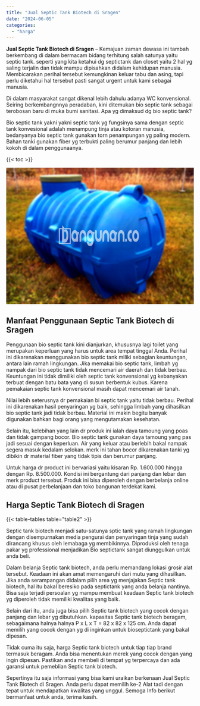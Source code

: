 ```yaml
---
title: "Jual Septic Tank Biotech di Sragen"
date: "2024-06-05"
categories: 
  - "harga"
---
```


**Jual Septic Tank Biotech di Sragen** – Kemajuan zaman dewasa ini tambah berkembang di dalam bermacam bidang terhitung salah satunya yaitu septic tank. seperti yang kita ketahui dg septictank dan closet yaitu 2 hal yg saling terjalin dan tidak mampu dipisahkan didalam kehidupan manusia. Membicarakan perihal tersebut kemungkinan keluar tabu dan asing, tapi perlu diketahui hal tersebut pasti sangat urgent untuk kami sebagai manusia.

Di dalam masyarakat sangat dikenal lebih dahulu adanya WC konvensional. Seiring berkembangnnya peradaban, kini ditemukan bio septic tank sebagai terobosan baru di muka bumi sanitasi. Apa yg dimaksud dg bio septic tank?

Bio septic tank yakni yakni septic tank yg fungsinya sama dengan septic tank konvesional adalah menampung tinja atau kotoran manusia, bedanyanya bio septic tank gunakan torn penampungan yg paling modern. Bahan tanki gunakan fiber yg terbukti paling berumur panjang dan lebih kokoh di dalam penggunaanya.

{{< toc >}}

![Jual Septic Tank Biotech di Sragen](/images/jual-bio-septictank-01.png)

## Manfaat Penggunaan Septic Tank Biotech di Sragen

Penggunaan bio septic tank kini dianjurkan, khususnya lagi toilet yang merupakan keperluan yang harus untuk area tempat tinggal Anda. Perihal ini dikarenakan menggunakan bio septic tank miliki sebagian keuntungan, antara lain ramah lingkungan. Jika memakai bio septic tank, limbah yg nampak dari bio septic tank tidak mencemari air daerah dan tidak berbau. Keuntungan ini tidak dimiliki oleh septic tank konvensional yg kebanyakan terbuat dengan batu bata yang di susun berbentuk kubus. Karena pemakaian septic tank konvensional masih dapat mencemari air tanah.

Nilai lebih seterusnya dr pemakaian bi septic tank yaitu tidak berbau. Perihal ini dikarenakan hasil penyaringan yg baik, sehingga limbah yang dihasilkan bio septic tank jadi tidak berbau. Material ini makin begitu banyak digunakan bahkan bagi orang yang mengutamakan kesehatan.

Selain itu, kelebihan yang lain dr produk ini ialah daya tamoung yang poas dan tidak gampang bocor. Bio septic tank gunakan daya tamoung yang pas jadi sesuai dengan keperluan. Air yang keluar atau berlebih bakal nampak segera masuk kedalam selokan. merk ini tahan bocor dikarenakan tanki yg dibikin dr material fiber yang tidak tipis dan berumur panjang.

Untuk harga dr product ini bervariasi yaitu kisaran Rp. 1.600.000 hingga dengan Rp. 8.500.000. Kondisi ini bergantung dari panjang dan lebar dan merk product tersebut. Produk ini bisa diperoleh dengan berbelanja online atau di pusat perbelanjaan dan toko bangunan terdekat kami.

## Harga Septic Tank Biotech di Sragen

{{< table-tables table="table2" >}}

Septic tank biotech menjadi satu-satunya sptic tank yang ramah lingkungan dengan disempurnakan media pengurai dan penyaringan tinja yang sudah dirancang khusus oleh lemabaga yg membikinnya. Diproduksi oleh tenaga pakar yg professional menjadikan Bio septictank sangat diunggulkan untuk anda beli.

Dalam belanja Septic tank biotech, anda perlu memandang lokasi grosir alat tersebut. Keadaan ini akan amat memengaruhi dari mutu yang dihasilkan. Jika anda serampangan didalam pilih area yg menjajakan Septic tank biotech, hal itu bakal beresiko pada septictank yang anda belanja nantinya. Bisa saja terjadi persoalan yg mampu membuat keadaan Septic tank biotech yg diperoleh tidak memiliki kwalitas yang baik.

Selain dari itu, anda juga bisa pilih Septic tank biotech yang cocok dengan panjang dan lebar yg dibutuhkan. kapasitas Septic tank biotech beragam, sebagaimana halnya halnya P x L x T = 82 x 82 x 125 cm. Anda dapat memilih yang cocok dengan yg di inginkan untuk bioseptictank yang bakal dipesan.

Tidak cuma itu saja, harga Septic tank biotech untuk tiap tiap brand termasuk beragam. Anda bisa menentukan merek yang cocok dengan yang ingin dipesan. Pastikan anda membeli di tempat yg terpercaya dan ada garansi untuk pemeblian Septic tank biotech.

Sepertinya itu saja informasi yang bisa kami uraikan berkenaan Jual Septic Tank Biotech di Sragen. Anda perlu dapat memilih ke-2 Alat tadi dengan tepat untuk mendapatkan kwalitas yang unggul. Semoga Info berikut bermanfaat untuk anda, terima kasih.
